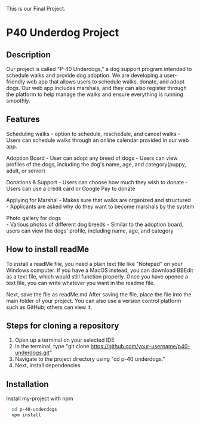 This is our Final Project.
# P40 Underdog Project 

## Description
Our project is called "P-40 Underdogs," a dog support program intended to schedule walks and provide dog adoption. 
We are developing a user-friendly web app that allows users to schedule walks, donate, and adopt dogs. 
Our web app includes marshals, and they can also register through the platform to help manage the walks and ensure everything is running smoothly.

## Features
Scheduling walks 
	- option to schedule, reschedule, and cancel walks
	- Users can schedule walks through an online calendar provided in our web app.

Adoption Board
	- User can adopt any breed of dogs
	- Users can view profiles of the dogs, including the dog's name, age, and category(puppy, adult, or senior)
	
Donations & Support
	- Users can choose how much they wish to donate 
	- Users can use a credit card or Google Pay to donate 
	
Applying for Marshal
	- Makes sure that walks are organized and structured 
	- Applicants are asked why do they want to become marshals by the system
	
Photo gallery for dogs  
	- Various photos of different dog breeds 
	- Similar to the adoption board, users can view the dogs' profile, including name, age, and category



## How to install readMe
To install a readMe file, you need a plain text file like "Notepad" on your Windows computer.
If you have a MacOS instead, you can download BBEdit as a text file, which would still function properly.
Once you have opened a text file, you can write whatever you want in the readme file.

Next, save the file as readMe.md
After saving the file, place the file into the main folder of your project.
You can also use a version control platform such as GitHub; others can view it.

## Steps for cloning a repository 

1. Open up a terminal on your selected IDE
2. In the terminal, type "git clone https://github.com/your-username/p40-underdogs.git"
3. Navigate to the project directory using "cd p-40 underdogs."
4. Next, install dependencies 


## Installation

Install my-project with npm

```bash
  cd p-40-underdogs
  npm install


